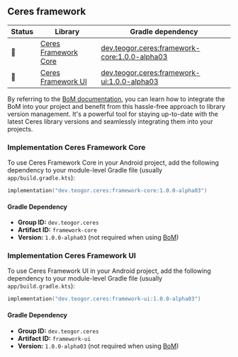 ## Ceres framework

| Status | Library | Gradle dependency |
| ------ | ------- | ----------------- |
| 🧪 | [Ceres Framework Core](/framework/core) | [dev.teogor.ceres:framework-core:1.0.0-alpha03](#implementation-ceres-framework-core) |
| 🧪 | [Ceres Framework UI](/framework/ui) | [dev.teogor.ceres:framework-ui:1.0.0-alpha03](#implementation-ceres-framework-ui) |

By referring to the [BoM documentation](/docs/bom/versions.md), you can learn how to integrate the BoM into your project and benefit from this hassle-free approach to library version management. It's a powerful tool for staying up-to-date with the latest Ceres library versions and seamlessly integrating them into your projects.


### Implementation Ceres Framework Core

To use Ceres Framework Core in your Android project, add the following dependency to your module-level Gradle file (usually `app/build.gradle.kts`):

```kotlin
implementation("dev.teogor.ceres:framework-core:1.0.0-alpha03")
```

#### Gradle Dependency

- **Group ID:** `dev.teogor.ceres`
- **Artifact ID:** `framework-core`
- **Version:** `1.0.0-alpha03` (not required when using [BoM](/docs/bom/versions.md))

### Implementation Ceres Framework UI

To use Ceres Framework UI in your Android project, add the following dependency to your module-level Gradle file (usually `app/build.gradle.kts`):

```kotlin
implementation("dev.teogor.ceres:framework-ui:1.0.0-alpha03")
```

#### Gradle Dependency

- **Group ID:** `dev.teogor.ceres`
- **Artifact ID:** `framework-ui`
- **Version:** `1.0.0-alpha03` (not required when using [BoM](/docs/bom/versions.md))


